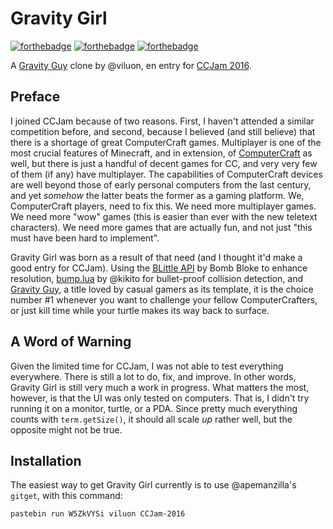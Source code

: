 # Gravity Girl

[![forthebadge](http://forthebadge.com/images/badges/designed-in-ms-paint.svg)](http://forthebadge.com)
[![forthebadge](http://forthebadge.com/images/badges/gluten-free.svg)](http://forthebadge.com)
[![forthebadge](http://forthebadge.com/images/badges/powered-by-electricity.svg)](http://forthebadge.com)

A [Gravity Guy](http://www.miniclip.com/games/gravity-guy/en/) clone by @viluon, en entry for [CCJam 2016](http://www.computercraft.info/forums2/index.php?/topic/26906-ccjam-2016-has-begun/).

## Preface
I joined CCJam because of two reasons. First, I haven't attended a similar competition before, and second, because I believed (and still believe) that there is a shortage of great ComputerCraft games. Multiplayer is one of the most crucial features of Minecraft, and in extension, of [ComputerCraft](http://www.computercraft.info/) as well, but there is just a handful of decent games for CC, and very very few of them (if any) have multiplayer. The capabilities of ComputerCraft devices are well beyond those of early personal computers from the last century, and yet *somehow* the latter beats the former as a gaming platform. We, ComputerCraft players, need to fix this. We need more multiplayer games. We need more "wow" games (this is easier than ever with the new teletext characters). We need more games that are actually fun, and not just "this must have been hard to implement".

Gravity Girl was born as a result of that need (and I thought it'd make a good entry for CCJam). Using the [BLittle API](http://www.computercraft.info/forums2/index.php?/topic/25354-cc-176-blittle-api/) by Bomb Bloke to enhance resolution, [bump.lua](https://github.com/kikito/bump.lua) by @kikito for bullet-proof collision detection, and [Gravity Guy](http://www.miniclip.com/games/gravity-guy/en/focus/), a title loved by casual gamers as its template, it is the choice number \#1 whenever you want to challenge your fellow ComputerCrafters, or just kill time while your turtle makes its way back to surface.

## A Word of Warning
Given the limited time for CCJam, I was not able to test everything everywhere. There is still a lot to do, fix, and improve. In other words, Gravity Girl is still very much a work in progress. What matters the most, however, is that the UI was only tested on computers. That is, I didn't try running it on a monitor, turtle, or a PDA. Since pretty much everything counts with `term.getSize()`, it should all scale *up* rather well, but the opposite might not be true.

## Installation
The easiest way to get Gravity Girl currently is to use @apemanzilla's `gitget`, with this command:

```bash
pastebin run W5ZkVYSi viluon CCJam-2016
```
